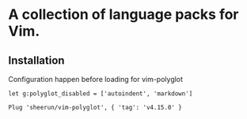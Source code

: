 # A collection of language packs for Vim.

## Installation

Configuration happen before loading for vim-polyglot

```vim
let g:polyglot_disabled = ['autoindent', 'markdown']

Plug 'sheerun/vim-polyglot', { 'tag': 'v4.15.0' }
```
